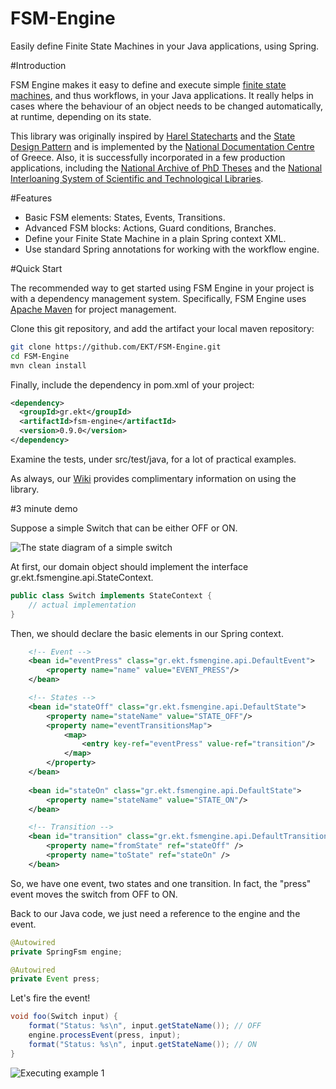 FSM-Engine
==========

Easily define Finite State Machines in your Java applications, using Spring.

#Introduction

FSM Engine makes it easy to define and execute simple [finite state machines](http://en.wikipedia.org/wiki/Finite-state_machine), and thus workflows, in your Java applications. It really helps in cases where the behaviour of an object needs to be changed automatically, at runtime, depending on its state.

This library was originally inspired by [Harel Statecharts](http://www.wisdom.weizmann.ac.il/~dharel/papers/Statecharts.pdf) and the [State Design Pattern](http://en.wikipedia.org/wiki/State_pattern) and is implemented by the [National Documentation Centre](http://www.ekt.gr/en/) of Greece. Also, it is successfully incorporated in a few production applications, including the [National Archive of PhD Theses](http://www.didaktorika.gr/eadd/?locale=en) and the [National Interloaning System of Scientific and Technological Libraries](http://eskep.ekt.gr).

#Features

* Basic FSM elements: States, Events, Transitions.
* Advanced FSM blocks: Actions, Guard conditions, Branches.
* Define your Finite State Machine in a plain Spring context XML.
* Use standard Spring annotations for working with the workflow engine.

#Quick Start

The recommended way to get started using FSM Engine in your project is with a dependency management system. Specifically, FSM Engine uses [Apache Maven](http://maven.apache.org/) for project management.

Clone this git repository, and add the artifact your local maven repository:
```sh
git clone https://github.com/EKT/FSM-Engine.git
cd FSM-Engine
mvn clean install
```
Finally, include the dependency in pom.xml of your project:
```xml
<dependency>
  <groupId>gr.ekt</groupId>
  <artifactId>fsm-engine</artifactId>
  <version>0.9.0</version>
</dependency>
```
Examine the tests, under src/test/java, for a lot of practical examples. 

As always, our [Wiki](https://github.com/EKT/FSM-Engine/wiki) provides complimentary information on using the library.


#3 minute demo

Suppose a simple Switch that can be either OFF or ON.

![The state diagram of a simple switch](https://cloud.githubusercontent.com/assets/5664469/3731138/0db9e530-16e5-11e4-8678-87e9e0c36ad8.png)

At first, our domain object should implement the interface gr.ekt.fsmengine.api.StateContext.

```java
public class Switch implements StateContext {
	// actual implementation
}
```

Then, we should declare the basic elements in our Spring context.

```xml
    <!-- Event -->
    <bean id="eventPress" class="gr.ekt.fsmengine.api.DefaultEvent">
        <property name="name" value="EVENT_PRESS"/>
    </bean>

    <!-- States -->
    <bean id="stateOff" class="gr.ekt.fsmengine.api.DefaultState">
        <property name="stateName" value="STATE_OFF"/>
        <property name="eventTransitionsMap">
            <map>
                <entry key-ref="eventPress" value-ref="transition"/>
            </map>
        </property>
    </bean>
    
    <bean id="stateOn" class="gr.ekt.fsmengine.api.DefaultState">
        <property name="stateName" value="STATE_ON"/>
    </bean>

    <!-- Transition -->
    <bean id="transition" class="gr.ekt.fsmengine.api.DefaultTransition">
        <property name="fromState" ref="stateOff" />
        <property name="toState" ref="stateOn" />
    </bean>
```

So, we have one event, two states and one transition. In fact, the "press" event moves the switch from OFF to ON.

Back to our Java code, we just need a reference to the engine and the event.

```java
@Autowired
private SpringFsm engine;

@Autowired
private Event press;
```

Let's fire the event!

```java
void foo(Switch input) {
	format("Status: %s\n", input.getStateName()); // OFF
	engine.processEvent(press, input);
	format("Status: %s\n", input.getStateName()); // ON
}
```

![Executing example 1](https://cloud.githubusercontent.com/assets/5664469/3731205/ab66c306-16e6-11e4-95cc-276b08de6611.png)

